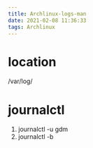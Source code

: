 ```yaml
---
title: Archlinux-logs-man
date: 2021-02-08 11:36:33
tags: Archlinux
---
```


# location

/var/log/

# journalctl

1.  journalctl -u gdm
2.  journalctl -b
